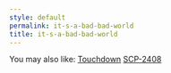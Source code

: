 ```yaml
---
style: default
permalink: it-s-a-bad-bad-world
title: it-s-a-bad-bad-world
---
```

You may also like:
[Touchdown](http://scp-wiki.net/touchdown)
[SCP-2408](http://scp-wiki.net/scp-2408)